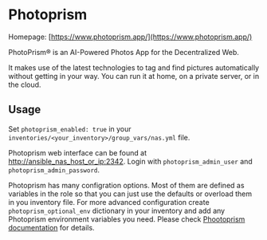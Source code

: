# Photoprism

Homepage: [https://www.photoprism.app/](https://www.photoprism.app/)

PhotoPrism® is an AI-Powered Photos App for the Decentralized Web.

It makes use of the latest technologies to tag and find pictures automatically without getting in your way. You can run it at home, on a private server, or in the cloud.

## Usage

Set `photoprism_enabled: true` in your `inventories/<your_inventory>/group_vars/nas.yml` file.

Photoprism web interface can be found at [http://ansible_nas_host_or_ip:2342](http://ansible_nas_host_or_ip:2342). Login with `photoprism_admin_user` and `photoprism_admin_password`.

Photoprism has many configration options. Most of them are defined as variables in the role so that you can just use the defaults or overload them in you inventory file. For more advanced configuration create `photoprism_optional_env` dictionary in your inventory and add any Photoprism environment variables you need. Please check [Phootoprism documentation](https://docs.photoprism.app/getting-started/config-options/) for details.

